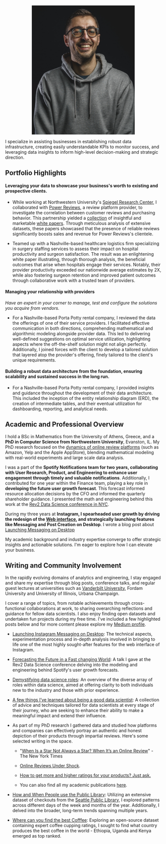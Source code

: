 <p align="center">
<img width="332" alt="headshot 2021" src="./docs/assets/portrait.jpeg" align='center'>
</p>


I specialize in assisting businesses in establishing robust data infrastructure, creating easily understandable KPIs to monitor success, and leveraging data insights to inform high-level decision-making and strategic direction.


## Portfolio Highlights
<!-- I offer businesses three core professional services: data architecture design, KPI and scorecard reporting, and data-driven insights for informed decision-making and client acquisition. -->

#### Leveraging your data to showcase your business's worth to existing and prospective clients.

* While working at Northwestern University's [Spiegel Research Center]((https://news.northwestern.edu/stories/2017/july/spiegel-research-center-recognized-for-marketing-education/) ), I collaborated with [Power Reviews]((https://www.powerreviews.com/)), a review platform provider, to investigate the correlation between customer reviews and purchasing behavior. This partnership yielded a [collection](http://users.eecs.northwestern.edu/~gar627/powerreviews.pdf) of insightful and marketable [white papers]((https://drive.google.com/file/d/1Pbd8qT7RDs2COvAZNgZg_mTZuJsTB0TB/view)). Through meticulous analysis of extensive datasets, these papers showcased that the presence of reliable reviews significantly boosts sales and revenue for Power Reviews's clientele.

* Teamed up with a Nashville-based healthcare logistics firm specializing in surgery staffing services to assess their impact on hospital productivity and surgeon satisfaction. The result was an enlightening white paper illustrating, through thorough analysis, the beneficial outcomes that arise when hospitals engage their services. Notably, their provider productivity exceeded our nationwide average estimates by 2X, while also fostering surgeon retention and improved patient outcomes through collaborative work with a trusted team of providers.

#### Managing your relationship with providers
_Have an expert in your corner to manage, test and configure the solutions you acquire from vendors._

* For a Nashville-based Porta Potty rental company, I reviewed the data the offerings of one of their service providers. I facilitated effective communication in both directions, comprehending mathematical and algorithmic modeling alongside provider data. This led to delivering well-defined suggestions on optimal service utilization, highlighting aspects where the off-the-shelf solution might not align perfectly. Additionally, I joined forces with the client to develop a tailored solution that layered atop the provider's offering, finely tailored to the client's unique requirements.


#### Building a robust data architecture from the foundation, ensuring scalability and sustained success in the long run.

* For a Nashville-based Porta Potty rental company, I provided insights and guidance throughout the development of their data architecture. This included the inception of the entity relationship diagram (ERD), the creation of intermediate tables, and their eventual utilization for dashboarding, reporting, and analytical needs.

## Academic and Professional Overview
I hold a BSc in Mathematics from the University of Athens, Greece, and a **PhD in Computer Science from Northwestern University**, Evanston, IL. My PhD research focused on the [dynamics of online review platforms](https://www.proquest.com/openview/852c4109961853cc539e34470217a915/1?pq-origsite=gscholar&cbl=18750) (such as Amazon, Yelp and the Apple AppStore), blending mathematical modeling with real-world experiments and large scale data analysis.

I was a part of the **Spotify Notifications team for two years, collaborating with User Research, Product, and Engineering to enhance user engagement through timely and valuable notifications**. Additionally, I contributed for one year within the Finance team, playing a key role in **developing the future user growth forecast**. This forecast informed resource allocation decisions by the CFO and informed the quarterly shareholder guidance. I presented the math and engineering behind this work at the [Rev2 Data Science conference in NYC](youtube.com/watch?v=tkmWXM0egqg).

During my three years at **Instagram, I spearheaded user growth by driving the redesign of the [Web interface](https://www.instagram.com/), and strategically launching features like Messaging and Post Creation on Desktop**. I wrote a blog post about [Launching Messaging on Desktop](https://engineering.fb.com/2022/07/26/web/launching-instagram-messaging-on-desktop/)

My academic background and industry expertise converge to offer strategic insights and actionable solutions. I'm eager to explore how I can elevate your business.



## Writing and Community Involvement
In the rapidly evolving domains of analytics and engineering, I stay engaged and share my expertise through blog posts, conference talks, and regular guest lectures at universities such as [Vanderbilt University](https://medschool.vanderbilt.edu/career-development/2019/11/14/event-demystifying-data-science-roles/), Fordam University and University of Illinois, Urbana Champaign.

I cover a range of topics, from notable achievements through cross-functional collaborations at work, to sharing overarching reflections and guidance for fellow data scientists. I also enjoy finding open datasets and undertaken fun projects during my free time. I've included a few highlighted posts below and for more content please explore my [Medium profile](https://medium.com/@yaskalidis).


* [Launching Instagram Messaging on Desktop](https://engineering.fb.com/2022/07/26/web/launching-instagram-messaging-on-desktop/): The technical aspects, experimentation process and in-depth analysis involved in bringing to life one of the most highly sought-after features for the web interface of Instagram.

* [Forecasting the Future in a Fast changing World](https://www.youtube.com/watch?v=tkmWXM0egqg): A talk I gave at the Rev2 Data Science conference delving into the modeling and engineering behind Spotify's user growth forecasts.

* [Demystifying data science roles](https://medium.com/@yaskalidis/what-kind-of-data-science-role-is-right-for-you-9d2f4b117e81): An overview of the diverse array of roles within data science, aimed at offering clarity to both individuals new to the industry and those with prior experience.

* [A few things I’ve learned about being a good data scientist](https://medium.com/@yaskalidis/a-few-things-ive-learned-about-being-a-good-data-scientist-2e81432f8766): A collection of advice and techniques tailored for data scientists at every stage of their journey, who are seeking to enhance their ability to make a meaningful impact and extend their influence.

* As part of my PhD research I gathered data and studied how platforms and companies can effectively portray an authentic and honest depiction of their products through impartial reviews. Here's some selected writing in the space.
    * "[When Is a Star Not Always a Star? When It’s an Online Review](https://www.nytimes.com/2019/11/28/business/online-reviews-fake.html)" - The New York Times

    * [Online Reviews Under Shock](https://medium.com/@yaskalidis/online-reviews-under-shock-a950dda2951f).
    
    * [How to get more and higher ratings for your products? Just ask.](https://medium.com/@yaskalidis/how-to-get-more-and-higher-ratings-for-your-products-just-ask-6df29bd25e4c)

    * You can also find all my academic publications [here](https://scholar.google.com/citations?user=GaujQaQAAAAJ&hl=en&oi=ao).
    

* [How and When People use the Public Library](https://towardsdatascience.com/how-and-when-people-use-the-public-library-1b102f58fd8a): Utilizing an extensive dataset of checkouts from the [Seattle Public Library](https://www.spl.org/), I explored patterns across different days of the week and months of the year. Additionally, I delved into the broader, long-term trends spanning multiple years.

* [Where can you find the best Cofffee](https://medium.com/@yaskalidis/the-data-speak-ethiopia-has-the-best-coffee-91f88ed37e84): Exploring an open-source dataset containing expert coffee cupping ratings, I sought to find what country produces the best coffee in the world - Ethiopia, Uganda and Kenya emerged as top ranked.